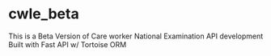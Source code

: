 # cwle_beta


 This is a Beta Version of Care worker National Examination API development 
 Built with Fast API w/ Tortoise ORM